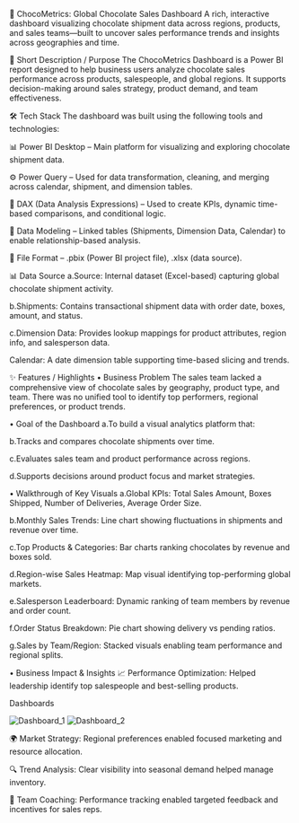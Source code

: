 🍫 ChocoMetrics: Global Chocolate Sales Dashboard
A rich, interactive dashboard visualizing chocolate shipment data across regions, products, and sales teams—built to uncover sales performance trends and insights across geographies and time.

📌 Short Description / Purpose
The ChocoMetrics Dashboard is a Power BI report designed to help business users analyze chocolate sales performance across products, salespeople, and global regions. It supports decision-making around sales strategy, product demand, and team effectiveness.

🛠️ Tech Stack
The dashboard was built using the following tools and technologies:

📊 Power BI Desktop – Main platform for visualizing and exploring chocolate shipment data.

⚙️ Power Query – Used for data transformation, cleaning, and merging across calendar, shipment, and dimension tables.

🧠 DAX (Data Analysis Expressions) – Used to create KPIs, dynamic time-based comparisons, and conditional logic.

🧱 Data Modeling – Linked tables (Shipments, Dimension Data, Calendar) to enable relationship-based analysis.

📁 File Format – .pbix (Power BI project file), .xlsx (data source).

📊 Data Source
a.Source: Internal dataset (Excel-based) capturing global chocolate shipment activity.

b.Shipments: Contains transactional shipment data with order date, boxes, amount, and status.

c.Dimension Data: Provides lookup mappings for product attributes, region info, and salesperson data.

Calendar: A date dimension table supporting time-based slicing and trends.

✨ Features / Highlights
• Business Problem
The sales team lacked a comprehensive view of chocolate sales by geography, product type, and team. There was no unified tool to identify top performers, regional preferences, or product trends.

• Goal of the Dashboard
a.To build a visual analytics platform that:

b.Tracks and compares chocolate shipments over time.

c.Evaluates sales team and product performance across regions.

d.Supports decisions around product focus and market strategies.

• Walkthrough of Key Visuals
a.Global KPIs: Total Sales Amount, Boxes Shipped, Number of Deliveries, Average Order Size.

b.Monthly Sales Trends: Line chart showing fluctuations in shipments and revenue over time.

c.Top Products & Categories: Bar charts ranking chocolates by revenue and boxes sold.

d.Region-wise Sales Heatmap: Map visual identifying top-performing global markets.

e.Salesperson Leaderboard: Dynamic ranking of team members by revenue and order count.

f.Order Status Breakdown: Pie chart showing delivery vs pending ratios.

g.Sales by Team/Region: Stacked visuals enabling team performance and regional splits.

• Business Impact & Insights
📈 Performance Optimization: Helped leadership identify top salespeople and best-selling products.

Dashboards

![Dashboard_1](https://github.com/user-attachments/assets/c2831f3c-67ee-4d2b-b8c9-3ca58dc29083)
![Dashboard_2](https://github.com/user-attachments/assets/3d1e3a64-91a5-41be-aac4-1c3c4ee1bd3c)



🌍 Market Strategy: Regional preferences enabled focused marketing and resource allocation.

🔍 Trend Analysis: Clear visibility into seasonal demand helped manage inventory.

🤝 Team Coaching: Performance tracking enabled targeted feedback and incentives for sales reps.
